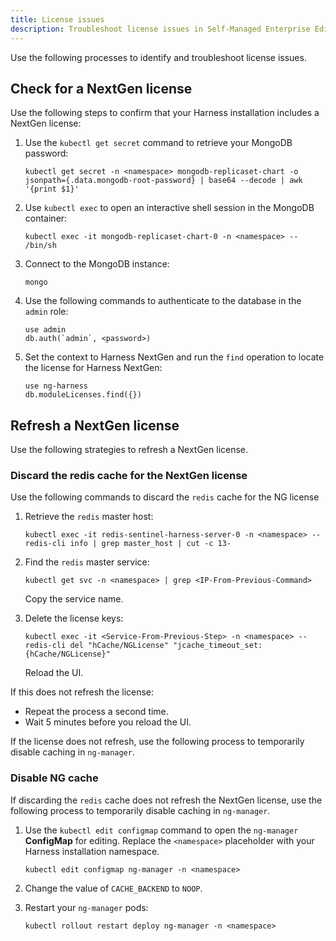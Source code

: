 ```yaml
---
title: License issues
description: Troubleshoot license issues in Self-Managed Enterprise Edition
---
```


Use the following processes to identify and troubleshoot license issues.


## Check for a NextGen license

Use the following steps to confirm that your Harness installation includes a NextGen license:

1. Use the `kubectl get secret` command to retrieve your MongoDB password:

   ```
   kubectl get secret -n <namespace> mongodb-replicaset-chart -o jsonpath={.data.mongodb-root-password} | base64 --decode | awk '{print $1}'
   ```

2. Use `kubectl exec` to open an interactive shell session in the MongoDB container:

   ```
   kubectl exec -it mongodb-replicaset-chart-0 -n <namespace> -- /bin/sh
   ```
3. Connect to the MongoDB instance:

   ```
   mongo
   ```

4. Use the following commands to authenticate to the database in the `admin` role: 

   ```
   use admin
   db.auth(`admin`, <password>)
   ```
   
5. Set the context to Harness NextGen and run the `find` operation to locate the license for Harness NextGen:
   
   ```
   use ng-harness
   db.moduleLicenses.find({})

## Refresh a NextGen license

Use the following strategies to refresh a NextGen license.

### Discard the redis cache for the NextGen license

Use the following commands to discard the `redis` cache for the NG license

1. Retrieve the `redis` master host:

   ```
   kubectl exec -it redis-sentinel-harness-server-0 -n <namespace> -- redis-cli info | grep master_host | cut -c 13-
   ```

2. Find the `redis` master service:

   ```
   kubectl get svc -n <namespace> | grep <IP-From-Previous-Command>
   ```
   
   Copy the service name.
   
3. Delete the license keys:

   ```
   kubectl exec -it <Service-From-Previous-Step> -n <namespace> -- redis-cli del "hCache/NGLicense" "jcache_timeout_set:{hCache/NGLicense}"
   ```

   Reload the UI.

If this does not refresh the license:

   - Repeat the process a second time.
   - Wait 5 minutes before you reload the UI.

If the license does not refresh, use the following process to temporarily disable caching in `ng-manager`.

### Disable NG cache

If discarding the `redis` cache does not refresh the NextGen license, use the following process to temporarily disable caching in `ng-manager`.

1. Use the `kubectl edit configmap` command to open the `ng-manager` **ConfigMap** for editing. Replace the `<namespace>` placeholder with your Harness installation namespace.

   ```
   kubectl edit configmap ng-manager -n <namespace>
   ```

2. Change the value of `CACHE_BACKEND` to `NOOP`.

3. Restart your `ng-manager` pods:

   ```
   kubectl rollout restart deploy ng-manager -n <namespace>
   ```
